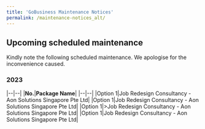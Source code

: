 ```yaml
---
title: 'GoBusiness Maintenance Notices'
permalink: /maintenance-notices_alt/
---
```


## Upcoming scheduled maintenance

Kindly note the following scheduled maintenance. We apologise for the inconvenience caused.

### 2023

|--|--|
|<b>No.</b>|<b>Package Name</b>|
|--|--|
|Option 1|Job Redesign Consultancy - Aon Solutions Singapore Pte Ltd|
|Option 1|Job Redesign Consultancy - Aon Solutions Singapore Pte Ltd|
|Option 1|>Job Redesign Consultancy - Aon Solutions Singapore Pte Ltd|
|Option 1|Job Redesign Consultancy - Aon Solutions Singapore Pte Ltd|
</tr>
</table>


<script src="/jquery/jquery.min.js"></script>
<script src="/jquery/resize-tables.js"></script>
